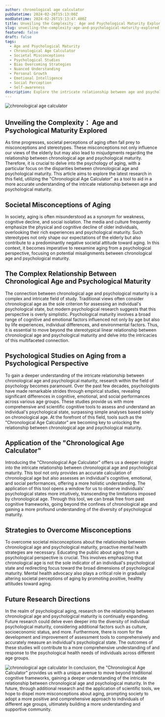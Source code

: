 ```yaml
---
author: chronological age calculator
pubDatetime: 2024-02-26T15:13:00Z
modDatetime: 2024-02-26T15:13:47.400Z
title: Unveiling the Complexity： Age and Psychological Maturity Explored
slug: unveiling-the-complexity-age-and-psychological-maturity-explored
featured: false
draft: false
tags:
  - Age and Psychological Maturity
  - Chronological Age Calculator
  - Societal Misconceptions
  - Psychological Studies
  - Bias Overcoming Strategies
  - Nuanced Understanding
  - Personal Growth
  - Emotional Intelligence
  - Social Perception
  - Self-awareness
description: Explore the intricate relationship between age and psychological maturity through the lens of the 'Chronological Age Calculator.' Unveiling societal misconceptions, psychological studies, and strategies to overcome biases, the article pioneers a nuanced u
---
```


![chronological age calculator](@assets/images/article-image1-47.jpg)

## Unveiling the Complexity： Age and Psychological Maturity Explored

As time progresses, societal perceptions of aging often fall prey to misconceptions and stereotypes. These misconceptions not only influence our views of the elderly but may also lead to misjudgments regarding the relationship between chronological age and psychological maturity. Therefore, it is crucial to delve into the psychology of aging, with a particular focus on the disparities between chronological age and psychological maturity. This article aims to explore the latest research in this field, utilizing the "Chronological Age Calculator" as a tool to aid in a more accurate understanding of the intricate relationship between age and psychological maturity.

## Societal Misconceptions of Aging

In society, aging is often misunderstood as a synonym for weakness, cognitive decline, and social isolation. The media and culture frequently emphasize the physical and cognitive decline of older individuals, overlooking their rich experiences and psychological maturity. Such stereotypes not only shape our expectations of the elderly but also contribute to a predominantly negative societal attitude toward aging. In this context, it becomes imperative to reexamine aging from a psychological perspective, focusing on potential misalignments between chronological age and psychological maturity.

## The Complex Relationship Between Chronological Age and Psychological Maturity

The connection between chronological age and psychological maturity is a complex and intricate field of study. Traditional views often consider chronological age as the sole criterion for assessing an individual's psychological state, but modern psychological research suggests that this perspective is overly simplistic. Psychological maturity involves a broad range of cognitive and emotional factors influenced not only by age but also by life experiences, individual differences, and environmental factors. Thus, it is essential to move beyond the stereotypical linear relationship between chronological age and psychological maturity and delve into the intricacies of this multifaceted connection.

## Psychological Studies on Aging from a Psychological Perspective

To gain a deeper understanding of the intricate relationship between chronological age and psychological maturity, research within the field of psychology becomes paramount. Over the past few decades, psychologists have made remarkable strides through empirical studies, revealing significant differences in cognitive, emotional, and social performances across various age groups. These studies provide us with more comprehensive and scientific cognitive tools to assess and understand an individual's psychological state, surpassing simple analyses based solely on chronological age. At the forefront of this field, tools such as the "Chronological Age Calculator" are becoming key to unlocking the relationship between chronological age and psychological maturity.

## Application of the "Chronological Age Calculator"

Introducing the "Chronological Age Calculator" offers us a deeper insight into the intricate relationship between chronological age and psychological maturity. This tool not only provides an accurate calculation of chronological age but also assesses an individual's cognitive, emotional, and social performances, offering a more holistic understanding. The application of this tool opens a window for us to observe individuals' psychological states more intuitively, transcending the limitations imposed by chronological age. Through this tool, we can break free from past cognitive frameworks, going beyond the confines of chronological age and gaining a more profound understanding of the diversity of psychological maturity.

## Strategies to Overcome Misconceptions

To overcome societal misconceptions about the relationship between chronological age and psychological maturity, proactive mental health strategies are necessary. Educating the public about aging from a psychological perspective is crucial. This involves emphasizing that chronological age is not the sole indicator of an individual's psychological state and redirecting focus toward the broad dimensions of psychological maturity. Mental health advocacy also plays a critical role in gradually altering societal perceptions of aging by promoting positive, healthy attitudes toward aging.

## Future Research Directions

In the realm of psychological aging, research on the relationship between chronological age and psychological maturity is continually expanding. Future research could delve even deeper into the diversity of individual psychological maturity, considering additional factors such as culture, socioeconomic status, and more. Furthermore, there is room for the development and improvement of assessment tools to comprehensively and accurately measure an individual's psychological state. The outcomes of these studies will contribute to a more comprehensive understanding of and response to the psychological health needs of individuals across different age groups.

![chronological age calculator](@assets/images/article-image1-48.jpg)
In conclusion, the "Chronological Age Calculator" provides us with a unique avenue to move beyond traditional cognitive frameworks, gaining a deeper understanding of the intricate relationship between chronological age and psychological maturity. In the future, through additional research and the application of scientific tools, we hope to dispel more misconceptions about aging, prompting society to adopt a more positive and comprehensive approach to individuals of different age groups, ultimately building a more understanding and supportive community.
